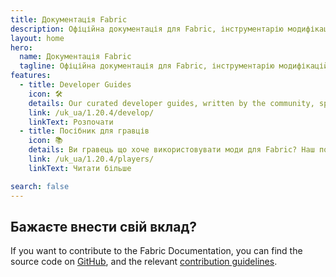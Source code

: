 ```yaml
---
title: Документація Fabric
description: Офіційна документація для Fabric, інструментарію модифікацій для Minecraft.
layout: home
hero:
  name: Документація Fabric
  tagline: Офіційна документація для Fabric, інструментарію модифікацій для Minecraft.
features:
  - title: Developer Guides
    icon: 🛠️
    details: Our curated developer guides, written by the community, span a wide range of topics from setting up a development environment to more advanced topics, such as rendering and networking.
    link: /uk_ua/1.20.4/develop/
    linkText: Розпочати
  - title: Посібник для гравців
    icon: 📚
    details: Ви гравець що хоче використовувати моди для Fabric? Наш посібник для гравців допоможе вам. Цей посібник допоможе вам в завантаженні, використовувати та виправляти неполадки модів Fabric.
    link: /uk_ua/1.20.4/players/
    linkText: Читати більше

search: false
---
```


<div class="vp-doc homepage-container">

## Бажаєте внести свій вклад?

If you want to contribute to the Fabric Documentation, you can find the source code on [GitHub](https://github.com/FabricMC/fabric-docs), and the relevant [contribution guidelines](./contributing).

</div>
